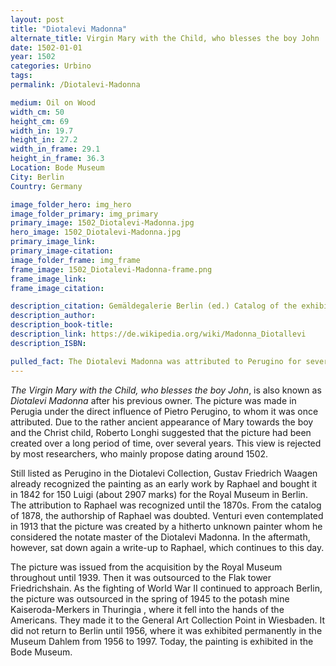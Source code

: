 ```yaml
---
layout: post
title: "Diotalevi Madonna"
alternate_title: Virgin Mary with the Child, who blesses the boy John
date: 1502-01-01
year: 1502
categories: Urbino
tags:
permalink: /Diotalevi-Madonna

medium: Oil on Wood
width_cm: 50
height_cm: 69
width_in: 19.7
height_in: 27.2
width_in_frame: 29.1
height_in_frame: 36.3
Location: Bode Museum
City: Berlin
Country: Germany

image_folder_hero: img_hero
image_folder_primary: img_primary
primary_image: 1502_Diotalevi-Madonna.jpg
hero_image: 1502_Diotalevi-Madonna.jpg
primary_image_link:
primary_image-citation:
image_folder_frame: img_frame
frame_image: 1502_Diotalevi-Madonna-frame.png
frame_image_link:
frame_image_citation:

description_citation: Gemäldegalerie Berlin (ed.) Catalog of the exhibited paintings of the 13th - 18th centuries. Gemäldegalerie Staatliche Museen Prussian Cultural Heritage, Berlin-Dahlem 1975.
description_author:
description_book-title:
description_link: https://de.wikipedia.org/wiki/Madonna_Diotallevi
description_ISBN:

pulled_fact: The Diotalevi Madonna was attributed to Perugino for several centuries.
---
```


_The Virgin Mary with the Child, who blesses the boy John_, is also known as _Diotalevi Madonna_ after his previous owner. The picture was made in Perugia under the direct influence of Pietro Perugino, to whom it was once attributed. Due to the rather ancient appearance of Mary towards the boy and the Christ child, Roberto Longhi suggested that the picture had been created over a long period of time, over several years. This view is rejected by most researchers, who mainly propose dating around 1502.

Still listed as Perugino in the Diotalevi Collection, Gustav Friedrich Waagen already recognized the painting as an early work by Raphael and bought it in 1842 for 150 Luigi (about 2907 marks) for the Royal Museum in Berlin. The attribution to Raphael was recognized until the 1870s. From the catalog of 1878, the authorship of Raphael was doubted. Venturi even contemplated in 1913 that the picture was created by a hitherto unknown painter whom he considered the notate master of the Diotalevi Madonna. In the aftermath, however, sat down again a write-up to Raphael, which continues to this day.

The picture was issued from the acquisition by the Royal Museum throughout until 1939. Then it was outsourced to the Flak tower Friedrichshain. As the fighting of World War II continued to approach Berlin, the picture was outsourced in the spring of 1945 to the potash mine Kaiseroda-Merkers in Thuringia , where it fell into the hands of the Americans. They made it to the General Art Collection Point in Wiesbaden. It did not return to Berlin until 1956, where it was exhibited permanently in the Museum Dahlem from 1956 to 1997. Today, the painting is exhibited in the Bode Museum.
